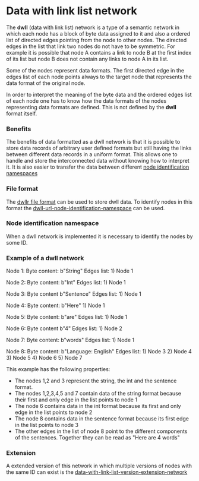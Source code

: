 # Data with link list network

The **dwll** (data with link list) network is a type of a semantic network in which each node has a block of byte data assigned to it and also a ordered list of directed edges pointing from the node to other nodes. The directed edges in the list that link two nodes do not have to be symmetric. For example it is possible that node A contains a link to node B at the first index of its list but node B does not contain any links to node A in its list.

Some of the nodes represent data formats. The first directed edge in the edges list of each node points always to the target node that represents the data format of the original node. 

In order to interpret the meaning of the byte data and the ordered edges list of each node one has to know how the data formats of the nodes representing data formats are defined. This is not defined by the **dwll** format itself.

### Benefits

The benefits of data formatted as a dwll network is that it is possible to store data records of arbitrary user defined formats but still having the links between different data records in a uniform format. This allows one to handle and store the interconnected data without knowing how to interpret it. It is also easier to transfer the data between different [node identification namespaces](../../graph/organizing/dwll-url-node-identification-namespace.md)
### File format

The [dwllr file format](data-with-link-list-rows-file.md) can be used to store dwll data. To identify nodes in this format the [dwll-url-node-identification-namespace](../../graph/organizing/dwll-url-node-identification-namespace.md) can be used.

### Node identification namespace

When a dwll network is implemented it is necessary to identify the nodes by some ID.

### Example of a dwll network

Node 1:
	Byte content: b"String"
	Edges list:
		1) Node 1

Node 2:
	Byte content: b"Int"
	Edges list:
		1) Node 1

Node 3:
	Byte content b"Sentence"
	Edges list:
		1) Node 1

Node 4:
	Byte content: b"Here"
		1) Node 1

Node 5:
	Byte content: b"are"
	Edges list:
		1) Node 1

Node 6:
	Byte content b"4"
	Edges list:
		1) Node 2

Node 7:
	Byte content: b"words"
	Edges list:
		1) Node 1

Node 8:
	Byte content: b"Language: English"
	Edges list:
		1) Node 3
		2) Node 4
		3) Node 5
		4) Node 6
		5) Node 7

This example has the following properties:
* The nodes 1,2 and 3 represent the string, the int and the sentence format. 
* The nodes 1,2,3,4,5 and 7 contain data of the string format because their first and only edge in the list points to node 1
* The node 6 contains data in the int format because its first and only edge in the list points to node 2
* The node 8 contains data in the sentence format because its first edge in the list points to node 3
* The other edges in the list of node 8 point to the different components of the sentences. Together they can be read as "Here are 4 words"

### Extension

A extended version of this network in which multiple versions of nodes with the same ID can exist is the [data-with-link-list-version-extension-network](data-with-link-list-version-extension-network.md)



